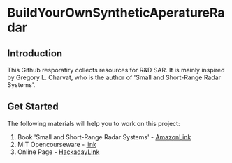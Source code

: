 # BuildYourOwnSyntheticAperatureRadar

## Introduction
This Github resporatiry collects resources for R&D SAR. It is mainly inspired by Gregory L. Charvat, who is the author of 'Small and Short-Range Radar Systems'.  

## Get Started 
The following materials will help you to work on this project:
1. Book 'Small and Short-Range Radar Systems' - [AmazonLink](https://www.amazon.ca/Small-Short-Range-Systems-Gregory-Charvat/dp/1138077631/ref=sr_1_fkmr1_2?keywords=small+and+short+range+radar&qid=1560888556&s=gateway&sr=8-2-fkmr1)
2. MIT Opencourseware - [link](https://ocw.mit.edu/resources/res-ll-003-build-a-small-radar-system-capable-of-sensing-range-doppler-and-synthetic-aperture-radar-imaging-january-iap-2011/index.htm)
3. Online Page - [HackadayLink](https://hackaday.com/2014/03/17/radar-imaging-in-your-garage-synthetic-aperture-radar/)
